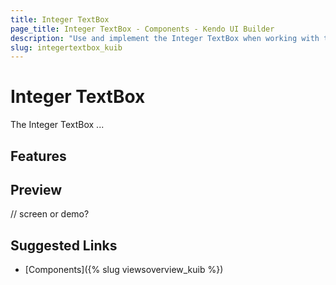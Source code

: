 ```yaml
---
title: Integer TextBox
page_title: Integer TextBox - Components - Kendo UI Builder
description: "Use and implement the Integer TextBox when working with the Kendo UI Builder tool for creating and managing Angular and AngularJS-based web applications."
slug: integertextbox_kuib
---
```


# Integer TextBox

The Integer TextBox ...

## Features


## Preview

// screen or demo?

## Suggested Links

* [Components]({% slug viewsoverview_kuib %})
